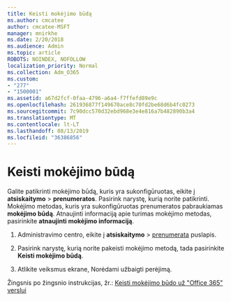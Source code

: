 ```yaml
---
title: Keisti mokėjimo būdą
ms.author: cmcatee
author: cmcatee-MSFT
manager: mnirkhe
ms.date: 2/20/2018
ms.audience: Admin
ms.topic: article
ROBOTS: NOINDEX, NOFOLLOW
localization_priority: Normal
ms.collection: Adm_O365
ms.custom:
- "277"
- "1500001"
ms.assetid: a67d2fcf-0faa-4796-a6a4-f7ffefd89e9c
ms.openlocfilehash: 261936877f149670ace8c70fd2be68d6b4fc0273
ms.sourcegitcommit: 7c90dcc570d32ebd968e3e4e816a7b482890b3a4
ms.translationtype: MT
ms.contentlocale: lt-LT
ms.lasthandoff: 08/13/2019
ms.locfileid: "36386856"
---
```

# <a name="change-payment-method"></a>Keisti mokėjimo būdą

Galite patikrinti mokėjimo būdą, kuris yra sukonfigūruotas, eikite į **atsiskaitymo** \> **prenumeratos**. Pasirink narystę, kurią norite patikrinti. Mokėjimo metodas, kuris yra sukonfigūruotas prenumeratos pabraukiamas **mokėjimo būdą**. Atnaujinti informaciją apie turimas mokėjimo metodas, pasirinkite **atnaujinti mokėjimo informaciją**.
  
1. Administravimo centro, eikite į **atsiskaitymo** \> [prenumerata](https://go.microsoft.com/fwlink/p/?linkid=842054) puslapis.

2. Pasirink narystę, kurią norite pakeisti mokėjimo metodą, tada pasirinkite **Keisti mokėjimo būdą**.

3. Atlikite veiksmus ekrane, Norėdami užbaigti perėjimą.

Žingsnis po žingsnio instrukcijas, žr.: [Keisti mokėjimo būdo už "Office 365" verslui](https://docs.microsoft.com/en-us/office365/admin/subscriptions-and-billing/change-payment-method)